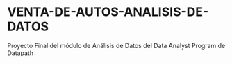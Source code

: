 # VENTA-DE-AUTOS-ANALISIS-DE-DATOS
Proyecto Final del módulo de Análisis de Datos del Data Analyst Program de Datapath
